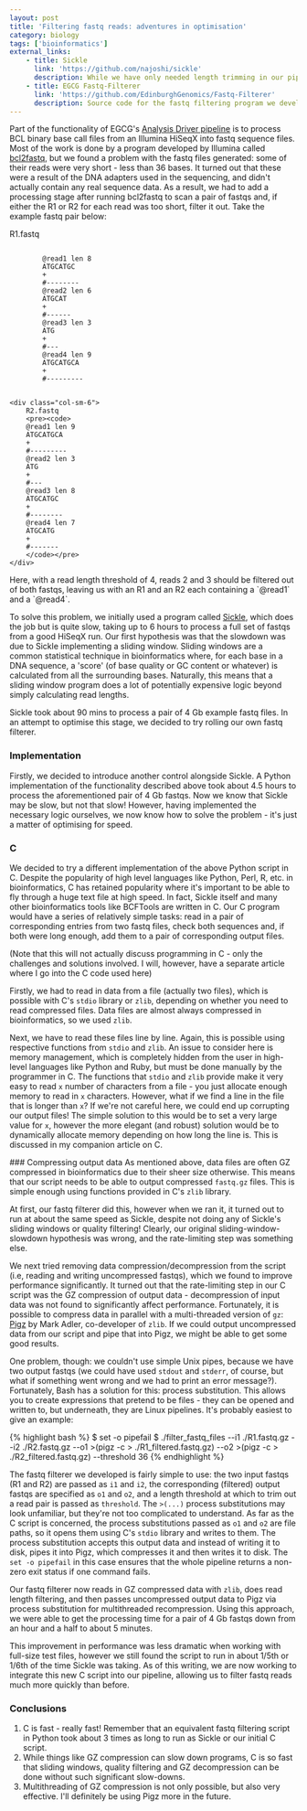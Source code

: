 ```yaml
---
layout: post
title: 'Filtering fastq reads: adventures in optimisation'
category: biology
tags: ['bioinformatics']
external_links:
    - title: Sickle
      link: 'https://github.com/najoshi/sickle'
      description: While we have only needed length trimming in our pipeline, Sickle is also capable of trimming fastq reads by quality.
    - title: EGCG Fastq-Filterer
      link: 'https://github.com/EdinburghGenomics/Fastq-Filterer'
      description: Source code for the fastq filtering program we developed.
---
```


Part of the functionality of EGCG's [Analysis Driver pipeline](http://github.com/EdinburghGenomics/Analysis-Driver) is to process BCL binary base call files from an Illumina HiSeqX into fastq sequence files. Most of the work is done by a program developed by Illumina called [bcl2fastq](http://support.illumina.com/downloads/bcl2fastq-conversion-software-v217.html), but we found a problem with the fastq files generated: some of their reads were very short - less than 36 bases. It turned out that these were a result of the DNA adapters used in the sequencing, and didn't actually contain any real sequence data. As a result, we had to add a processing stage after running bcl2fastq to scan a pair of fastqs and, if either the R1 or R2 for each read was too short, filter it out. Take the example fastq pair below:

<div>
    <div class="col-sm-6">
        R1.fastq
        <pre><code>
        @read1 len 8
        ATGCATGC
        +
        #--------
        @read2 len 6
        ATGCAT
        +
        #------
        @read3 len 3
        ATG
        +
        #---
        @read4 len 9
        ATGCATGCA
        +
        #---------
        </code></pre>
    </div>

    <div class="col-sm-6">
        R2.fastq
        <pre><code>
        @read1 len 9
        ATGCATGCA
        +
        #---------
        @read2 len 3
        ATG
        +
        #---
        @read3 len 8
        ATGCATGC
        +
        #--------
        @read4 len 7
        ATGCATG
        +
        #-------
        </code></pre>
    </div>
</div>
Here, with a read length threshold of 4, reads 2 and 3 should be filtered out of both fastqs, leaving us with an R1 and an R2 each containing a `@read1` and a `@read4`.

To solve this problem, we initially used a program called [Sickle](https://github.com/najoshi/sickle), which does the job but is quite slow, taking up to 6 hours to process a full set of fastqs from a good HiSeqX run. Our first hypothesis was that the slowdown was due to Sickle implementing a sliding window. Sliding windows are a common statistical technique in bioinformatics where, for each base in a DNA sequence, a 'score' (of base quality or GC content or whatever) is calculated from all the surrounding bases. Naturally, this means that a sliding window program does a lot of potentially expensive logic beyond simply calculating read lengths.

Sickle took about 90 mins to process a pair of 4 Gb example fastq files. In an attempt to optimise this stage, we decided to try rolling our own fastq filterer.


### Implementation
Firstly, we decided to introduce another control alongside Sickle. A Python implementation of the functionality described above took about 4.5 hours to process the aforementioned pair of 4 Gb fastqs. Now we know that Sickle may be slow, but not that slow! However, having implemented the necessary logic ourselves, we now know how to solve the problem - it's just a matter of optimising for speed.


### C
We decided to try a different implementation of the above Python script in C. Despite the popularity of high level languages like Python, Perl, R, etc. in bioinformatics, C has retained popularity where it's important to be able to fly through a huge text file at high speed. In fact, Sickle itself and many other bioinformatics tools like BCFTools are written in C. Our C program would have a series of relatively simple tasks: read in a pair of corresponding entries from two fastq files, check both sequences and, if both were long enough, add them to a pair of corresponding output files.

(Note that this will not actually discuss programming in C - only the challenges and solutions involved. I will, however, have a separate article where I go into the C code used here)

Firstly, we had to read in data from a file (actually two files), which is possible with C's `stdio` library or `zlib`, depending on whether you need to read compressed files. Data files are almost always compressed in bioinformatics, so we used `zlib`.

Next, we have to read these files line by line. Again, this is possible using respective functions from `stdio` and `zlib`. An issue to consider here is memory management, which is completely hidden from the user in high-level languages like Python and Ruby, but must be done manually by the programmer in C. The functions that `stdio` and `zlib` provide make it very easy to read `x` number of characters from a file - you just allocate enough memory to read in `x` characters. However, what if we find a line in the file that is longer than `x`? If we're not careful here, we could end up corrupting our output files! The simple solution to this would be to set a very large value for `x`, however the more elegant (and robust) solution would be to dynamically allocate memory depending on how long the line is. This is discussed in my companion article on C.


### Compressing output data
As mentioned above, data files are often GZ compressed in bioinformatics due to their sheer size otherwise. This means that our script needs to be able to output compressed `fastq.gz` files. This is simple enough using functions provided in C's `zlib` library.

At first, our fastq filterer did this, however when we ran it, it turned out to run at about the same speed as Sickle, despite not doing any of Sickle's sliding windows or quality filtering! Clearly, our original sliding-window-slowdown hypothesis was wrong, and the rate-limiting step was something else.

We next tried removing data compression/decompression from the script (i.e, reading and writing uncompressed fastqs), which we found to improve performance significantly. It turned out that the rate-limiting step in our C script was the GZ compression of output data - decompression of input data was not found to significantly affect performance. Fortunately, it is possible to compress data in parallel with a multi-threaded version of `gz`: [Pigz](https://github.com/madler/pigz) by Mark Adler, co-developer of `zlib`. If we could output uncompressed data from our script and pipe that into Pigz, we might be able to get some good results.

One problem, though: we couldn't use simple Unix pipes, because we have two output fastqs (we could have used `stdout` and `stderr`, of course, but what if something went wrong and we had to print an error message?). Fortunately, Bash has a solution for this: process substitution. This allows you to create expressions that pretend to be files - they can be opened and written to, but underneath, they are Linux pipelines. It's probably easiest to give an example:


{% highlight bash %}
$ set -o pipefail
$ ./filter_fastq_files --i1 ./R1.fastq.gz --i2 ./R2.fastq.gz --o1 >(pigz -c > ./R1_filtered.fastq.gz) --o2 >(pigz -c > ./R2_filtered.fastq.gz) --threshold 36
{% endhighlight %}

The fastq filterer we developed is fairly simple to use: the two input fastqs (R1 and R2) are passed as `i1` and `i2`, the corresponding (filtered) output fastqs are specified as `o1` and `o2`, and a length threshold at which to trim out a read pair is passed as `threshold`. The `>(...)` process substitutions may look unfamiliar, but they're not too complicated to understand. As far as the C script is concerned, the process substitutions passed as `o1` and `o2` are file paths, so it opens them using C's `stdio` library and writes to them. The process substitution accepts this output data and instead of writing it to disk, pipes it into Pigz, which compresses it and then writes it to disk. The `set -o pipefail` in this case ensures that the whole pipeline returns a non-zero exit status if one command fails.

Our fastq filterer now reads in GZ compressed data with `zlib`, does read length filtering, and then passes uncompressed output data to Pigz via process substitution for multithreaded recompression. Using this approach, we were able to get the processing time for a pair of 4 Gb fastqs down from an hour and a half to about 5 minutes.

This improvement in performance was less dramatic when working with full-size test files, however we still found the script to run in about 1/5th or 1/6th of the time Sickle was taking. As of this writing, we are now working to integrate this new C script into our pipeline, allowing us to filter fastq reads much more quickly than before.

### Conclusions
1. C is fast - really fast! Remember that an equivalent fastq filtering script in Python took about 3 times as long to run as Sickle or our initial C script.
2. While things like GZ compression can slow down programs, C is so fast that sliding windows, quality filtering and GZ decompression can be done without such significant slow-downs.
3. Multithreading of GZ compression is not only possible, but also very effective. I'll definitely be using Pigz more in the future.
